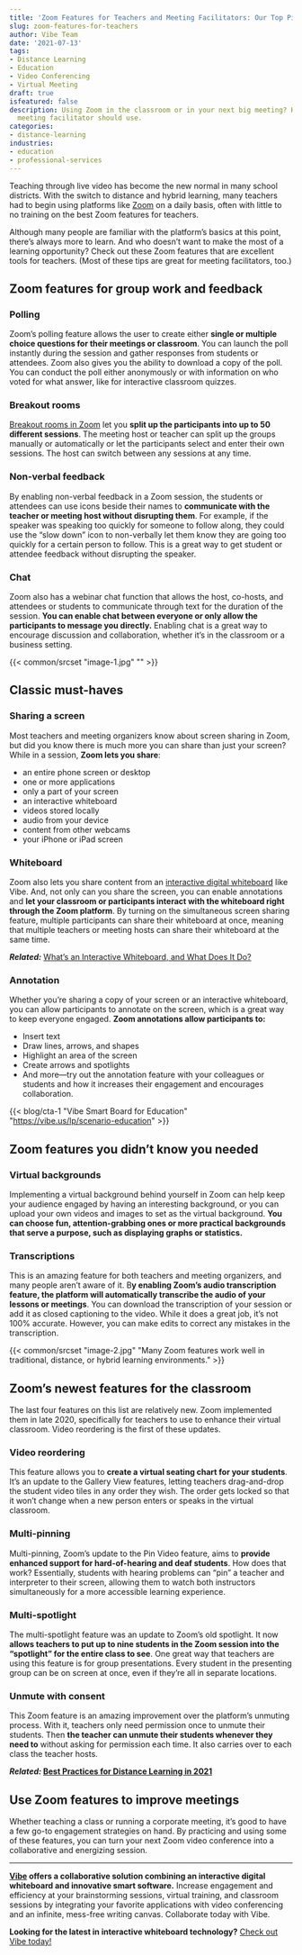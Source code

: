 ```yaml
---
title: 'Zoom Features for Teachers and Meeting Facilitators: Our Top Picks'
slug: zoom-features-for-teachers
author: Vibe Team
date: '2021-07-13'
tags:
- Distance Learning
- Education
- Video Conferencing
- Virtual Meeting
draft: true
isfeatured: false
description: Using Zoom in the classroom or in your next big meeting? Here are the best Zoom features that every teacher and
  meeting facilitator should use.
categories:
- distance-learning
industries:
- education
- professional-services
---
```


Teaching through live video has become the new normal in many school districts. With the switch to distance and hybrid learning, many teachers had to begin using platforms like [Zoom](https://zoom.us/) on a daily basis, often with little to no training on the best Zoom features for teachers.

Although many people are familiar with the platform’s basics at this point, there’s always more to learn. And who doesn’t want to make the most of a learning opportunity? Check out these Zoom features that are excellent tools for teachers. (Most of these tips are great for meeting facilitators, too.)

## Zoom features for group work and feedback

### Polling

Zoom’s polling feature allows the user to create either **single or multiple choice questions for their meetings or classroom**. You can launch the poll instantly during the session and gather responses from students or attendees. Zoom also gives you the ability to download a copy of the poll. You can conduct the poll either anonymously or with information on who voted for what answer, like for interactive classroom quizzes.

### Breakout rooms

[Breakout rooms in Zoom](https://vibe.us/blog/zoom-breakout-rooms/) let you **split up the participants into up to 50 different sessions**. The meeting host or teacher can split up the groups manually or automatically or let the participants select and enter their own sessions. The host can switch between any sessions at any time.

### Non-verbal feedback

By enabling non-verbal feedback in a Zoom session, the students or attendees can use icons beside their names to **communicate with the teacher or meeting host without disrupting them**. For example, if the speaker was speaking too quickly for someone to follow along, they could use the “slow down” icon to non-verbally let them know they are going too quickly for a certain person to follow. This is a great way to get student or attendee feedback without disrupting the speaker.

### Chat

Zoom also has a webinar chat function that allows the host, co-hosts, and attendees or students to communicate through text for the duration of the session. **You can enable chat between everyone or only allow the participants to message you directly.** Enabling chat is a great way to encourage discussion and collaboration, whether it’s in the classroom or a business setting.

{{< common/srcset "image-1.jpg" "" >}}

## Classic must-haves

### Sharing a screen

Most teachers and meeting organizers know about screen sharing in Zoom, but did you know there is much more you can share than just your screen? While in a session, **Zoom lets you share**:

- an entire phone screen or desktop
- one or more applications
- only a part of your screen
- an interactive whiteboard
- videos stored locally
- audio from your device
- content from other webcams
- your iPhone or iPad screen

### Whiteboard

Zoom also lets you share content from an [interactive digital whiteboard](https://vibe.us/blog/interactive-whiteboarding-for-distance-learning-lessons/) like Vibe. And, not only can you share the screen, you can enable annotations and **let your classroom or participants interact with the whiteboard right through the Zoom platform**. By turning on the simultaneous screen sharing feature, multiple participants can share their whiteboard at once, meaning that multiple teachers or meeting hosts can share their whiteboard at the same time.

***Related:*** [What’s an Interactive Whiteboard, and What Does It Do?](https://vibe.us/blog/interactive-whiteboard-what-is-it-and-what-does-it-do/)

### Annotation

Whether you’re sharing a copy of your screen or an interactive whiteboard, you can allow participants to annotate on the screen, which is a great way to keep everyone engaged. **Zoom annotations allow participants to:**

- Insert text
- Draw lines, arrows, and shapes
- Highlight an area of the screen
- Create arrows and spotlights
- And more—try out the annotation feature with your colleagues or students and how it increases their engagement and encourages collaboration.

{{< blog/cta-1 "Vibe Smart Board for Education" "https://vibe.us/lp/scenario-education" >}}

## Zoom features you didn’t know you needed

### Virtual backgrounds

Implementing a virtual background behind yourself in Zoom can help keep your audience engaged by having an interesting background, or you can upload your own videos and images to set as the virtual background. **You can choose fun, attention-grabbing ones or more practical backgrounds that serve a purpose, such as displaying graphs or statistics.**

### Transcriptions

This is an amazing feature for both teachers and meeting organizers, and many people aren’t aware of it. B**y enabling Zoom’s audio transcription feature, the platform will automatically transcribe the audio of your lessons or meetings**. You can download the transcription of your session or add it as closed captioning to the video. While it does a great job, it’s not 100% accurate. However, you can make edits to correct any mistakes in the transcription.

{{< common/srcset "image-2.jpg" "Many Zoom features work well in traditional, distance, or hybrid learning environments." >}}

## Zoom’s newest features for the classroom

The last four features on this list are relatively new. Zoom implemented them in late 2020, specifically for teachers to use to enhance their virtual classroom. Video reordering is the first of these updates.

### Video reordering

This feature allows you to **create a virtual seating chart for your students**. It’s an update to the Gallery View features, letting teachers drag-and-drop the student video tiles in any order they wish. The order gets locked so that it won’t change when a new person enters or speaks in the virtual classroom.

### Multi-pinning

Multi-pinning, Zoom’s update to the Pin Video feature, aims to **provide enhanced support for hard-of-hearing and deaf students**. How does that work? Essentially, students with hearing problems can “pin” a teacher and interpreter to their screen, allowing them to watch both instructors simultaneously for a more accessible learning experience.

### Multi-spotlight

The multi-spotlight feature was an update to Zoom’s old spotlight. It now **allows teachers to put up to nine students in the Zoom session into the “spotlight” for the entire class to see**. One great way that teachers are using this feature is for group presentations. Every student in the presenting group can be on screen at once, even if they’re all in separate locations.

### Unmute with consent

This Zoom feature is an amazing improvement over the platform’s unmuting process. With it, teachers only need permission once to unmute their students. Then **the teacher can unmute their students whenever they need to** without asking for permission each time. It also carries over to each class the teacher hosts.

***Related:* [Best Practices for Distance Learning in 2021](https://vibe.us/blog/distance-learning-best-practices/)**

## Use Zoom features to improve meetings

Whether teaching a class or running a corporate meeting, it’s good to have a few go-to engagement strategies on hand. By practicing and using some of these features, you can turn your next Zoom video conference into a collaborative and energizing session.



---

**[Vibe](https://vibe.us/) offers a collaborative solution combining an interactive digital whiteboard and innovative smart software.** Increase engagement and efficiency at your brainstorming sessions, virtual training, and classroom sessions by integrating your favorite applications with video conferencing and an infinite, mess-free writing canvas. Collaborate today with Vibe.

**Looking for the latest in interactive whiteboard technology?** [Check out Vibe today!](https://vibe.us/order/)
